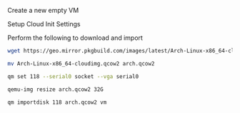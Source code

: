Create a new empty VM

Setup Cloud Init Settings

Perform the following to download and import
```bash
wget https://geo.mirror.pkgbuild.com/images/latest/Arch-Linux-x86_64-cloudimg.qcow2
```

```bash
mv Arch-Linux-x86_64-cloudimg.qcow2 arch.qcow2
```

```bash
qm set 118 --serial0 socket --vga serial0
```

```bash
qemu-img resize arch.qcow2 32G
```

```bash
qm importdisk 118 arch.qcow2 vm
```